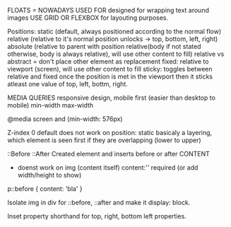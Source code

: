 FLOATS = NOWADAYS USED FOR designed for wrapping text around images
USE GRID OR FLEXBOX for layouting purposes.

Positions: static (default, always positioned according to the normal flow)
relative (relative to it's normal position unlocks -> top, bottom, left, right) 
absolute (relative to parent with position relative(body if not stated otherwise, body is always relative), will use other content to fill)
relative vs abstract = don't place other element as replacement
fixed: relative to viewport (screen), will use other content to fill 
sticky: toggles between relative and fixed once the position is met in the viewport then it sticks atleast one value of top, left, bottm, right.

MEDIA QUERIES
responsive design, mobile first (easier than desktop to mobile)
min-width
max-width

@media screen and (min-width: 576px) 

Z-index
0 default
does not work on position: static
basicaly a layering, which element is seen first if they are overlapping (lower to upper)

::Before ::After
Created element and inserts before or after CONTENT
- doenst work on img (content itself)
content:'' required (or add width/height to show)

p::before {
    content: 'bla'
}

Isolate img in div for ::before, ::after and make it display: block.

Inset property
shorthand for top, right, bottom left properties.
